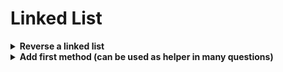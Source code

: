 # Linked List

<details>
<summary><b> Reverse a linked list </b>
</summary>

Reversing a linked list is a popular problem
there are multiple ways to do it.

### Simple Iterative Approach

This is easy to understand but for some reason I am unable to come up with this on my own even after I have read it 3-4 times 
```
Here I am just trying to reverse the link one by one
head-> 1 -> 2-> 3-> 4-> 5 -> null
we do somthing similar to swapping
where, swap(a,b) is
{
    temp = b
    b = a
    a = temp
}

I will keep prev, curr and fwd  to swap links while moving forward 
initially: 
prev = null,
curr = head,
fwd = null

// I always have to look this up, maybe I m dumb!
while curr is not null:
    fwd = curr.next
    curr.next = prev
    prev = curr
    curr = fwd
```
Image to visualize it better
![text](https://media.geeksforgeeks.org/wp-content/cdn-uploads/RGIF2.gif)
Image via: geeksforgeeks

Code for the same is as below

```java
    // I always keep my class definition as leetcode ones
    public static void reverse (ListNode head) {
        ListNode curr = head;
        ListNode fwd, prev;
        while (curr != null) {
            fwd = curr.next;
            curr.next = prev;
            prev = curr;
            curr = fwd;
        }
        // important to change header of linked list
        head = prev;
    }

```

### Recursive approach
This is more intuitive once I understand
```java
    public ListNode reverse (ListNode head) {
            if (head == null || head.next == null) {
                return head;
            }
            // this will return a reversed linked list 
            // after head.next
            ListNode rev = reverseList(head.next);
            // eh! head still points it's previous next 
            // which is now end/last node
            // our new last node will be head! (yes take a min to think)
            head.next.next = head; // looks magical but head points to last node and last node should point to head now
            // now head is last node so it must point to null
            head.next = null;
            return rev;
    }
```
</details>

<details>
<summary> <b>
Add first method (can be used as helper in many questions)
</b>
</summary>
I saw this in a pepcoding tutorial and found it really useful 

</details>

